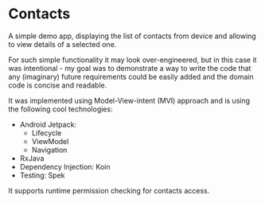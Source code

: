 # Contacts
A simple demo app, displaying the list of contacts from device and allowing to view details of a selected one.

For such simple functionality it may look over-engineered, but in this case it was intentional - my goal was to demonstrate a way to write the code that any (imaginary) future requirements could be easily added and the domain code is concise and readable.

It was implemented using Model-View-intent (MVI) approach and is using the following cool technologies:
* Android Jetpack:
	* Lifecycle
	* ViewModel
	* Navigation
* RxJava
* Dependency Injection: Koin
* Testing: Spek

It supports runtime permission checking for contacts access.
